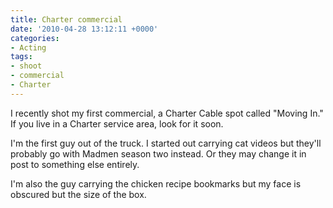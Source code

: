 ```yaml
---
title: Charter commercial
date: '2010-04-28 13:12:11 +0000'
categories:
- Acting
tags:
- shoot
- commercial
- Charter
---
```

I recently shot my first commercial, a Charter Cable spot called "Moving In." If
you live in a Charter service area, look for it soon.

I'm the first guy out of the truck. I started out carrying cat videos but
they'll probably go with Madmen season two instead. Or they may change it in
post to something else entirely.

I'm also the guy carrying the chicken recipe bookmarks but my face is obscured
but the size of the box.
